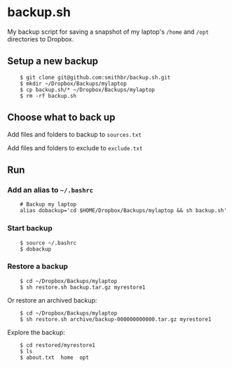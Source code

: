 # backup.sh

My backup script for saving a snapshot of my laptop's `/home` and `/opt` directories to Dropbox.

## Setup a new backup
		$ git clone git@github.com:smithbr/backup.sh.git
		$ mkdir ~/Dropbox/Backups/mylaptop
		$ cp backup.sh/* ~/Dropbox/Backups/mylaptop
		$ rm -rf backup.sh

## Choose what to back up

Add files and folders to backup to `sources.txt`

Add files and folders to exclude to `exclude.txt`

## Run

### Add an alias to `~/.bashrc`
		# Backup my laptop
		alias dobackup='cd $HOME/Dropbox/Backups/mylaptop && sh backup.sh'

### Start backup
		$ source ~/.bashrc
		$ dobackup

### Restore a backup
		$ cd ~/Dropbox/Backups/mylaptop		
		$ sh restore.sh backup.tar.gz myrestore1
		
Or restore an archived backup:

		$ cd ~/Dropbox/Backups/mylaptop
		$ sh restore.sh archive/backup-000000000000.tar.gz myrestore1

Explore the backup:

		$ cd restored/myrestore1
		$ ls
		$ about.txt  home  opt
